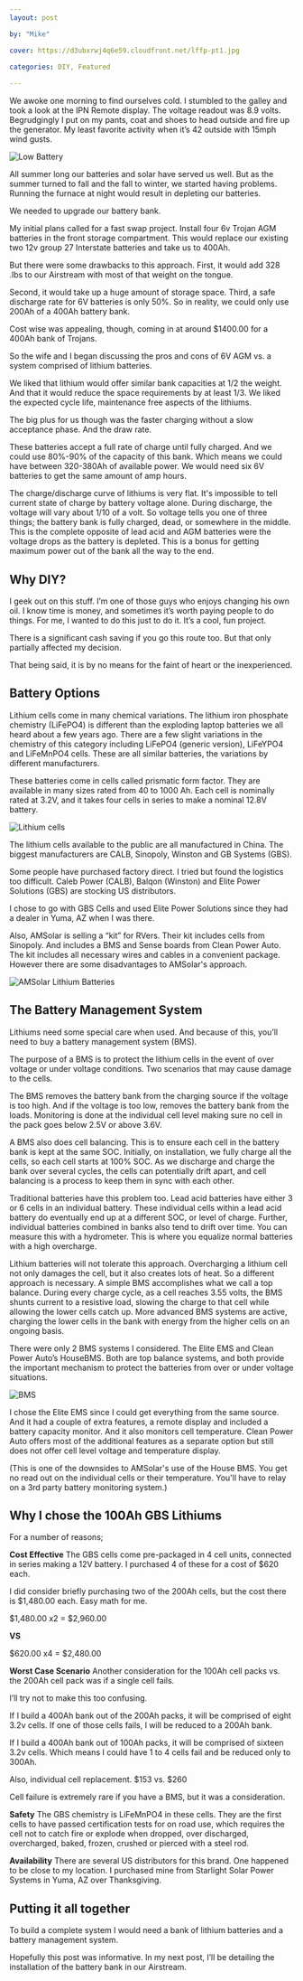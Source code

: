 ```yaml
---
layout: post

by: "Mike"

cover: https://d3ubxrwj4q6e59.cloudfront.net/lffp-pt1.jpg

categories: DIY, Featured
  
---
```



We awoke one morning to find ourselves cold. I stumbled to the galley and took a look at the IPN Remote display. The voltage readout was 8.9 volts. Begrudgingly I put on my pants, coat and shoes to head outside and fire up the generator. My least favorite activity when it’s 42 outside with 15mph wind gusts.

<img src="https://scontent-lax3-1.cdninstagram.com/hphotos-xpt1/t51.2885-15/e35/11909147_1666563770266568_2071204063_n.jpg" alt="Low Battery">

All summer long our batteries and solar have served us well. But as the summer turned to fall and the fall to winter, we started having problems. Running the furnace at night would result in depleting our batteries. 

We needed to upgrade our battery bank.

My initial plans called for a fast swap project. Install four 6v Trojan AGM batteries in the front storage compartment. This would replace our existing two 12v group 27 Interstate batteries and take us to 400Ah.

But there were some drawbacks to this approach. First, it would add 328 .lbs to our Airstream with most of that weight on the tongue.

Second, it would take up a huge amount of storage space. Third, a safe discharge rate for 6V batteries is only 50%. So in reality, we could only use 200Ah  of a 400Ah battery bank.

Cost wise was appealing, though, coming in at around $1400.00 for a 400Ah bank of Trojans.

So the wife and I began discussing the pros and cons of 6V AGM vs. a system comprised of lithium batteries. 

We liked that lithium would offer similar bank capacities at 1/2 the weight. And that it would reduce the space requirements by at least 1/3. We liked the expected cycle life, maintenance free aspects of the lithiums.

The big plus for us though was the faster charging without a slow acceptance phase. And the draw rate.

These batteries accept a full rate of charge until fully charged. And we could use 80%-90% of the capacity of this bank. Which means we could have between 320-380Ah of available power. We would need six 6V batteries to get the same amount of amp hours.

The charge/discharge curve of lithiums is very flat. It's impossible to tell current state of charge by battery voltage alone. During discharge, the voltage will vary about 1/10 of a volt. So voltage tells you one of three things; the battery bank is fully charged, dead, or somewhere in the middle. This is the complete opposite of lead acid and AGM batteries were the voltage drops as the battery is depleted. This is a bonus for getting maximum power out of the bank all the way to the end. 

## Why DIY?

I geek out on this stuff. I’m one of those guys who enjoys changing his own oil. I know time is money, and sometimes it’s worth paying people to do things. For me, I wanted to do this just to do it. It’s a cool, fun project. 

There is a significant cash saving if you go this route too. But that only partially affected my decision. 

That being said, it is by no means for the faint of heart or the inexperienced. 


## Battery Options
 
Lithium cells come in many chemical variations. The lithium iron phosphate chemistry (LiFePO4) is different than the exploding laptop batteries we all heard about a few years ago. There are a few slight variations in the chemistry of this category including LiFePO4 (generic version), LiFeYPO4 and LiFeMnPO4 cells. These are all similar batteries, the variations by different manufacturers.

These batteries come in cells called prismatic form factor. They are available in many sizes rated from 40 to 1000 Ah. Each cell is nominally rated at 3.2V, and it takes four cells in series to make a nominal 12.8V battery. 

<img src="https://scontent-lax3-1.xx.fbcdn.net/hphotos-xfp1/v/t1.0-9/12375981_1515853978710964_3124539985766957537_n.jpg?oh=81dd82af8f617b36a02fe5eef371ca96&oe=570C196A" alt="Lithium cells">

The lithium cells available to the public are all manufactured in China. The biggest manufacturers are CALB, Sinopoly, Winston and GB Systems (GBS). 

Some people have purchased factory direct. I tried but found the logistics too difficult. Caleb Power (CALB), Balqon (Winston) and Elite Power Solutions (GBS) are stocking US distributors. 

I chose to go with GBS Cells and used Elite Power Solutions since they had a dealer in Yuma, AZ when I was there.

Also, AMSolar is selling a “kit” for RVers. Their kit includes cells from Sinopoly. And includes a BMS and Sense boards from Clean Power Auto. The kit includes all necessary wires and cables in a convenient package. However there are some disadvantages to AMSolar's approach. 

<img src="https://scontent-lax3-1.xx.fbcdn.net/hphotos-xfa1/v/t1.0-9/1014109_1515854285377600_203220778352229125_n.png?oh=7f77112a76a1e05e3675f3d6ae9d0b6e&oe=57108401" alt="AMSolar Lithium Batteries">


## The Battery Management System

Lithiums need some special care when used. And because of this, you’ll need to buy a battery management system (BMS).

The purpose of a BMS is to protect the lithium cells in the event of over voltage or under voltage conditions. Two scenarios that may cause damage to the cells.

The BMS removes the battery bank from the charging source if the voltage is too high. And if the voltage is too low, removes the battery bank from the loads. Monitoring is done at the individual cell level making sure no cell in the pack goes below 2.5V or above 3.6V.

A BMS also does cell balancing. This is to ensure each cell in the battery bank is kept at the same SOC. Initially, on installation, we fully charge all the cells, so each cell starts at 100% SOC. As we discharge and charge the bank over several cycles, the cells can potentially drift apart, and cell balancing is a process to keep them in sync with each other.

Traditional batteries have this problem too. Lead acid batteries have either 3 or 6 cells in an individual battery. These individual cells within a lead acid battery do eventually end up at a different SOC, or level of charge. Further, individual batteries combined in banks also tend to drift over time. You can measure this with a hydrometer. This is where you equalize normal batteries with a high overcharge.

Lithium batteries will not tolerate this approach. Overcharging a lithium cell not only damages the cell, but it also creates lots of heat. So a different approach is necessary. A simple BMS accomplishes what we call a top balance. During every charge cycle, as a cell reaches 3.55 volts, the BMS shunts current to a resistive load, slowing the charge to that cell while allowing the lower cells catch up. More advanced BMS systems are active, charging the lower cells in the bank with energy from the higher cells on an ongoing basis.

There were only 2 BMS systems I considered. The Elite EMS and Clean Power Auto’s HouseBMS. Both are top balance systems, and both provide the important mechanism to protect the batteries from over or under voltage situations. 

<img src="https://scontent-lax3-1.xx.fbcdn.net/hphotos-xpa1/t31.0-8/10296253_1515854855377543_4375584740301100434_o.jpg" alt="BMS">

I chose the Elite EMS since I could get everything from the same source. And it had a couple of extra features, a remote display and included a battery capacity monitor. And it also monitors cell temperature. Clean Power Auto offers most of the additional features as a separate option but still does not offer cell level voltage and temperature display.

(This is one of the downsides to AMSolar's use of the House BMS. You get no read out on the individual cells or their temperature. You'll have to relay on a 3rd party battery monitoring system.)

## Why I chose the 100Ah GBS Lithiums

For a number of reasons;

**Cost Effective**
The GBS cells come pre-packaged in 4 cell units, connected in series making a 12V battery. I purchased 4 of these for a cost of $620 each.

I did consider briefly purchasing two of the 200Ah cells, but the cost there is $1,480.00 each. Easy math for me.

$1,480.00    x2 = $2,960.00

**VS**

$620.00 x4 = $2,480.00    

**Worst Case Scenario**
Another consideration for the 100Ah cell packs vs. the 200Ah cell pack was if a single cell fails.

I’ll try not to make this too confusing.

If I build a 400Ah bank out of the 200Ah packs, it will be comprised of eight 3.2v cells. If one of those cells fails, I will be reduced to a 200Ah bank.

If I build a 400Ah bank out of 100Ah packs, it will be comprised of sixteen 3.2v cells. Which means I could have 1 to 4 cells fail and be reduced only to 300Ah.

Also, individual cell replacement. $153 vs. $260

Cell failure is extremely rare if you have a BMS, but it was a consideration.

**Safety**
The GBS chemistry is LiFeMnPO4 in these cells. They are the first cells to have passed certification tests for on road use, which requires the cell not to catch fire or explode when dropped, over discharged, overcharged, baked, frozen, crushed or pierced with a steel rod.

**Availability**
There are several US distributors for this brand. One happened to be close to my location. I purchased mine from Starlight Solar Power Systems in Yuma, AZ over Thanksgiving.

## Putting it all together

To build a complete system I would need a bank of lithium batteries and a battery management system.

Hopefully this post was informative. In my next post, I’ll be detailing the installation of the battery bank in our Airstream.

